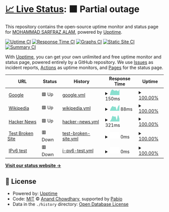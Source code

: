 # [📈 Live Status](https://Sarfraz-droid.github.io/upptime): <!--live status--> **🟧 Partial outage**

This repository contains the open-source uptime monitor and status page for [MOHAMMAD SARFRAZ ALAM](https://sarfraz-alam.netlify.app/), powered by [Upptime](https://github.com/upptime/upptime).

[![Uptime CI](https://github.com/Sarfraz-droid/upptime/workflows/Uptime%20CI/badge.svg)](https://github.com/Sarfraz-droid/upptime/actions?query=workflow%3A%22Uptime+CI%22)
[![Response Time CI](https://github.com/Sarfraz-droid/upptime/workflows/Response%20Time%20CI/badge.svg)](https://github.com/Sarfraz-droid/upptime/actions?query=workflow%3A%22Response+Time+CI%22)
[![Graphs CI](https://github.com/Sarfraz-droid/upptime/workflows/Graphs%20CI/badge.svg)](https://github.com/Sarfraz-droid/upptime/actions?query=workflow%3A%22Graphs+CI%22)
[![Static Site CI](https://github.com/Sarfraz-droid/upptime/workflows/Static%20Site%20CI/badge.svg)](https://github.com/Sarfraz-droid/upptime/actions?query=workflow%3A%22Static+Site+CI%22)
[![Summary CI](https://github.com/Sarfraz-droid/upptime/workflows/Summary%20CI/badge.svg)](https://github.com/Sarfraz-droid/upptime/actions?query=workflow%3A%22Summary+CI%22)

With [Upptime](https://upptime.js.org), you can get your own unlimited and free uptime monitor and status page, powered entirely by a GitHub repository. We use [Issues](https://github.com/Sarfraz-droid/upptime/issues) as incident reports, [Actions](https://github.com/Sarfraz-droid/upptime/actions) as uptime monitors, and [Pages](https://Sarfraz-droid.github.io/upptime) for the status page.

<!--start: status pages-->
<!-- This summary is generated by Upptime (https://github.com/upptime/upptime) -->
<!-- Do not edit this manually, your changes will be overwritten -->
<!-- prettier-ignore -->
| URL | Status | History | Response Time | Uptime |
| --- | ------ | ------- | ------------- | ------ |
| <img alt="" src="https://icons.duckduckgo.com/ip3/www.google.com.ico" height="13"> [Google](https://www.google.com) | 🟩 Up | [google.yml](https://github.com/Sarfraz-droid/uptime/commits/HEAD/history/google.yml) | <details><summary><img alt="Response time graph" src="./graphs/google/response-time-week.png" height="20"> 150ms</summary><br><a href="https://Sarfraz-droid.github.io/upptime/history/google"><img alt="Response time 116" src="https://img.shields.io/endpoint?url=https%3A%2F%2Fraw.githubusercontent.com%2FSarfraz-droid%2Fuptime%2FHEAD%2Fapi%2Fgoogle%2Fresponse-time.json"></a><br><a href="https://Sarfraz-droid.github.io/upptime/history/google"><img alt="24-hour response time 86" src="https://img.shields.io/endpoint?url=https%3A%2F%2Fraw.githubusercontent.com%2FSarfraz-droid%2Fuptime%2FHEAD%2Fapi%2Fgoogle%2Fresponse-time-day.json"></a><br><a href="https://Sarfraz-droid.github.io/upptime/history/google"><img alt="7-day response time 150" src="https://img.shields.io/endpoint?url=https%3A%2F%2Fraw.githubusercontent.com%2FSarfraz-droid%2Fuptime%2FHEAD%2Fapi%2Fgoogle%2Fresponse-time-week.json"></a><br><a href="https://Sarfraz-droid.github.io/upptime/history/google"><img alt="30-day response time 140" src="https://img.shields.io/endpoint?url=https%3A%2F%2Fraw.githubusercontent.com%2FSarfraz-droid%2Fuptime%2FHEAD%2Fapi%2Fgoogle%2Fresponse-time-month.json"></a><br><a href="https://Sarfraz-droid.github.io/upptime/history/google"><img alt="1-year response time 116" src="https://img.shields.io/endpoint?url=https%3A%2F%2Fraw.githubusercontent.com%2FSarfraz-droid%2Fuptime%2FHEAD%2Fapi%2Fgoogle%2Fresponse-time-year.json"></a></details> | <details><summary><a href="https://Sarfraz-droid.github.io/upptime/history/google">100.00%</a></summary><a href="https://Sarfraz-droid.github.io/upptime/history/google"><img alt="All-time uptime 100.00%" src="https://img.shields.io/endpoint?url=https%3A%2F%2Fraw.githubusercontent.com%2FSarfraz-droid%2Fuptime%2FHEAD%2Fapi%2Fgoogle%2Fuptime.json"></a><br><a href="https://Sarfraz-droid.github.io/upptime/history/google"><img alt="24-hour uptime 100.00%" src="https://img.shields.io/endpoint?url=https%3A%2F%2Fraw.githubusercontent.com%2FSarfraz-droid%2Fuptime%2FHEAD%2Fapi%2Fgoogle%2Fuptime-day.json"></a><br><a href="https://Sarfraz-droid.github.io/upptime/history/google"><img alt="7-day uptime 100.00%" src="https://img.shields.io/endpoint?url=https%3A%2F%2Fraw.githubusercontent.com%2FSarfraz-droid%2Fuptime%2FHEAD%2Fapi%2Fgoogle%2Fuptime-week.json"></a><br><a href="https://Sarfraz-droid.github.io/upptime/history/google"><img alt="30-day uptime 100.00%" src="https://img.shields.io/endpoint?url=https%3A%2F%2Fraw.githubusercontent.com%2FSarfraz-droid%2Fuptime%2FHEAD%2Fapi%2Fgoogle%2Fuptime-month.json"></a><br><a href="https://Sarfraz-droid.github.io/upptime/history/google"><img alt="1-year uptime 100.00%" src="https://img.shields.io/endpoint?url=https%3A%2F%2Fraw.githubusercontent.com%2FSarfraz-droid%2Fuptime%2FHEAD%2Fapi%2Fgoogle%2Fuptime-year.json"></a></details>
| <img alt="" src="https://icons.duckduckgo.com/ip3/en.wikipedia.org.ico" height="13"> [Wikipedia](https://en.wikipedia.org) | 🟩 Up | [wikipedia.yml](https://github.com/Sarfraz-droid/uptime/commits/HEAD/history/wikipedia.yml) | <details><summary><img alt="Response time graph" src="./graphs/wikipedia/response-time-week.png" height="20"> 88ms</summary><br><a href="https://Sarfraz-droid.github.io/upptime/history/wikipedia"><img alt="Response time 192" src="https://img.shields.io/endpoint?url=https%3A%2F%2Fraw.githubusercontent.com%2FSarfraz-droid%2Fuptime%2FHEAD%2Fapi%2Fwikipedia%2Fresponse-time.json"></a><br><a href="https://Sarfraz-droid.github.io/upptime/history/wikipedia"><img alt="24-hour response time 81" src="https://img.shields.io/endpoint?url=https%3A%2F%2Fraw.githubusercontent.com%2FSarfraz-droid%2Fuptime%2FHEAD%2Fapi%2Fwikipedia%2Fresponse-time-day.json"></a><br><a href="https://Sarfraz-droid.github.io/upptime/history/wikipedia"><img alt="7-day response time 88" src="https://img.shields.io/endpoint?url=https%3A%2F%2Fraw.githubusercontent.com%2FSarfraz-droid%2Fuptime%2FHEAD%2Fapi%2Fwikipedia%2Fresponse-time-week.json"></a><br><a href="https://Sarfraz-droid.github.io/upptime/history/wikipedia"><img alt="30-day response time 86" src="https://img.shields.io/endpoint?url=https%3A%2F%2Fraw.githubusercontent.com%2FSarfraz-droid%2Fuptime%2FHEAD%2Fapi%2Fwikipedia%2Fresponse-time-month.json"></a><br><a href="https://Sarfraz-droid.github.io/upptime/history/wikipedia"><img alt="1-year response time 192" src="https://img.shields.io/endpoint?url=https%3A%2F%2Fraw.githubusercontent.com%2FSarfraz-droid%2Fuptime%2FHEAD%2Fapi%2Fwikipedia%2Fresponse-time-year.json"></a></details> | <details><summary><a href="https://Sarfraz-droid.github.io/upptime/history/wikipedia">100.00%</a></summary><a href="https://Sarfraz-droid.github.io/upptime/history/wikipedia"><img alt="All-time uptime 100.00%" src="https://img.shields.io/endpoint?url=https%3A%2F%2Fraw.githubusercontent.com%2FSarfraz-droid%2Fuptime%2FHEAD%2Fapi%2Fwikipedia%2Fuptime.json"></a><br><a href="https://Sarfraz-droid.github.io/upptime/history/wikipedia"><img alt="24-hour uptime 100.00%" src="https://img.shields.io/endpoint?url=https%3A%2F%2Fraw.githubusercontent.com%2FSarfraz-droid%2Fuptime%2FHEAD%2Fapi%2Fwikipedia%2Fuptime-day.json"></a><br><a href="https://Sarfraz-droid.github.io/upptime/history/wikipedia"><img alt="7-day uptime 100.00%" src="https://img.shields.io/endpoint?url=https%3A%2F%2Fraw.githubusercontent.com%2FSarfraz-droid%2Fuptime%2FHEAD%2Fapi%2Fwikipedia%2Fuptime-week.json"></a><br><a href="https://Sarfraz-droid.github.io/upptime/history/wikipedia"><img alt="30-day uptime 100.00%" src="https://img.shields.io/endpoint?url=https%3A%2F%2Fraw.githubusercontent.com%2FSarfraz-droid%2Fuptime%2FHEAD%2Fapi%2Fwikipedia%2Fuptime-month.json"></a><br><a href="https://Sarfraz-droid.github.io/upptime/history/wikipedia"><img alt="1-year uptime 100.00%" src="https://img.shields.io/endpoint?url=https%3A%2F%2Fraw.githubusercontent.com%2FSarfraz-droid%2Fuptime%2FHEAD%2Fapi%2Fwikipedia%2Fuptime-year.json"></a></details>
| <img alt="" src="https://icons.duckduckgo.com/ip3/news.ycombinator.com.ico" height="13"> [Hacker News](https://news.ycombinator.com) | 🟩 Up | [hacker-news.yml](https://github.com/Sarfraz-droid/uptime/commits/HEAD/history/hacker-news.yml) | <details><summary><img alt="Response time graph" src="./graphs/hacker-news/response-time-week.png" height="20"> 321ms</summary><br><a href="https://Sarfraz-droid.github.io/upptime/history/hacker-news"><img alt="Response time 314" src="https://img.shields.io/endpoint?url=https%3A%2F%2Fraw.githubusercontent.com%2FSarfraz-droid%2Fuptime%2FHEAD%2Fapi%2Fhacker-news%2Fresponse-time.json"></a><br><a href="https://Sarfraz-droid.github.io/upptime/history/hacker-news"><img alt="24-hour response time 136" src="https://img.shields.io/endpoint?url=https%3A%2F%2Fraw.githubusercontent.com%2FSarfraz-droid%2Fuptime%2FHEAD%2Fapi%2Fhacker-news%2Fresponse-time-day.json"></a><br><a href="https://Sarfraz-droid.github.io/upptime/history/hacker-news"><img alt="7-day response time 321" src="https://img.shields.io/endpoint?url=https%3A%2F%2Fraw.githubusercontent.com%2FSarfraz-droid%2Fuptime%2FHEAD%2Fapi%2Fhacker-news%2Fresponse-time-week.json"></a><br><a href="https://Sarfraz-droid.github.io/upptime/history/hacker-news"><img alt="30-day response time 321" src="https://img.shields.io/endpoint?url=https%3A%2F%2Fraw.githubusercontent.com%2FSarfraz-droid%2Fuptime%2FHEAD%2Fapi%2Fhacker-news%2Fresponse-time-month.json"></a><br><a href="https://Sarfraz-droid.github.io/upptime/history/hacker-news"><img alt="1-year response time 314" src="https://img.shields.io/endpoint?url=https%3A%2F%2Fraw.githubusercontent.com%2FSarfraz-droid%2Fuptime%2FHEAD%2Fapi%2Fhacker-news%2Fresponse-time-year.json"></a></details> | <details><summary><a href="https://Sarfraz-droid.github.io/upptime/history/hacker-news">100.00%</a></summary><a href="https://Sarfraz-droid.github.io/upptime/history/hacker-news"><img alt="All-time uptime 100.00%" src="https://img.shields.io/endpoint?url=https%3A%2F%2Fraw.githubusercontent.com%2FSarfraz-droid%2Fuptime%2FHEAD%2Fapi%2Fhacker-news%2Fuptime.json"></a><br><a href="https://Sarfraz-droid.github.io/upptime/history/hacker-news"><img alt="24-hour uptime 100.00%" src="https://img.shields.io/endpoint?url=https%3A%2F%2Fraw.githubusercontent.com%2FSarfraz-droid%2Fuptime%2FHEAD%2Fapi%2Fhacker-news%2Fuptime-day.json"></a><br><a href="https://Sarfraz-droid.github.io/upptime/history/hacker-news"><img alt="7-day uptime 100.00%" src="https://img.shields.io/endpoint?url=https%3A%2F%2Fraw.githubusercontent.com%2FSarfraz-droid%2Fuptime%2FHEAD%2Fapi%2Fhacker-news%2Fuptime-week.json"></a><br><a href="https://Sarfraz-droid.github.io/upptime/history/hacker-news"><img alt="30-day uptime 100.00%" src="https://img.shields.io/endpoint?url=https%3A%2F%2Fraw.githubusercontent.com%2FSarfraz-droid%2Fuptime%2FHEAD%2Fapi%2Fhacker-news%2Fuptime-month.json"></a><br><a href="https://Sarfraz-droid.github.io/upptime/history/hacker-news"><img alt="1-year uptime 99.98%" src="https://img.shields.io/endpoint?url=https%3A%2F%2Fraw.githubusercontent.com%2FSarfraz-droid%2Fuptime%2FHEAD%2Fapi%2Fhacker-news%2Fuptime-year.json"></a></details>
| <img alt="" src="https://icons.duckduckgo.com/ip3/thissitedoesnotexist.koj.co.ico" height="13"> [Test Broken Site](https://thissitedoesnotexist.koj.co) | 🟥 Down | [test-broken-site.yml](https://github.com/Sarfraz-droid/uptime/commits/HEAD/history/test-broken-site.yml) | <details><summary><img alt="Response time graph" src="./graphs/test-broken-site/response-time-week.png" height="20"> 0ms</summary><br><a href="https://Sarfraz-droid.github.io/upptime/history/test-broken-site"><img alt="Response time 0" src="https://img.shields.io/endpoint?url=https%3A%2F%2Fraw.githubusercontent.com%2FSarfraz-droid%2Fuptime%2FHEAD%2Fapi%2Ftest-broken-site%2Fresponse-time.json"></a><br><a href="https://Sarfraz-droid.github.io/upptime/history/test-broken-site"><img alt="24-hour response time 0" src="https://img.shields.io/endpoint?url=https%3A%2F%2Fraw.githubusercontent.com%2FSarfraz-droid%2Fuptime%2FHEAD%2Fapi%2Ftest-broken-site%2Fresponse-time-day.json"></a><br><a href="https://Sarfraz-droid.github.io/upptime/history/test-broken-site"><img alt="7-day response time 0" src="https://img.shields.io/endpoint?url=https%3A%2F%2Fraw.githubusercontent.com%2FSarfraz-droid%2Fuptime%2FHEAD%2Fapi%2Ftest-broken-site%2Fresponse-time-week.json"></a><br><a href="https://Sarfraz-droid.github.io/upptime/history/test-broken-site"><img alt="30-day response time 0" src="https://img.shields.io/endpoint?url=https%3A%2F%2Fraw.githubusercontent.com%2FSarfraz-droid%2Fuptime%2FHEAD%2Fapi%2Ftest-broken-site%2Fresponse-time-month.json"></a><br><a href="https://Sarfraz-droid.github.io/upptime/history/test-broken-site"><img alt="1-year response time 0" src="https://img.shields.io/endpoint?url=https%3A%2F%2Fraw.githubusercontent.com%2FSarfraz-droid%2Fuptime%2FHEAD%2Fapi%2Ftest-broken-site%2Fresponse-time-year.json"></a></details> | <details><summary><a href="https://Sarfraz-droid.github.io/upptime/history/test-broken-site">100.00%</a></summary><a href="https://Sarfraz-droid.github.io/upptime/history/test-broken-site"><img alt="All-time uptime 100.00%" src="https://img.shields.io/endpoint?url=https%3A%2F%2Fraw.githubusercontent.com%2FSarfraz-droid%2Fuptime%2FHEAD%2Fapi%2Ftest-broken-site%2Fuptime.json"></a><br><a href="https://Sarfraz-droid.github.io/upptime/history/test-broken-site"><img alt="24-hour uptime 100.00%" src="https://img.shields.io/endpoint?url=https%3A%2F%2Fraw.githubusercontent.com%2FSarfraz-droid%2Fuptime%2FHEAD%2Fapi%2Ftest-broken-site%2Fuptime-day.json"></a><br><a href="https://Sarfraz-droid.github.io/upptime/history/test-broken-site"><img alt="7-day uptime 100.00%" src="https://img.shields.io/endpoint?url=https%3A%2F%2Fraw.githubusercontent.com%2FSarfraz-droid%2Fuptime%2FHEAD%2Fapi%2Ftest-broken-site%2Fuptime-week.json"></a><br><a href="https://Sarfraz-droid.github.io/upptime/history/test-broken-site"><img alt="30-day uptime 100.00%" src="https://img.shields.io/endpoint?url=https%3A%2F%2Fraw.githubusercontent.com%2FSarfraz-droid%2Fuptime%2FHEAD%2Fapi%2Ftest-broken-site%2Fuptime-month.json"></a><br><a href="https://Sarfraz-droid.github.io/upptime/history/test-broken-site"><img alt="1-year uptime 100.00%" src="https://img.shields.io/endpoint?url=https%3A%2F%2Fraw.githubusercontent.com%2FSarfraz-droid%2Fuptime%2FHEAD%2Fapi%2Ftest-broken-site%2Fuptime-year.json"></a></details>
| <img alt="" src="https://icons.duckduckgo.com/ip3/null.ico" height="13"> [IPv6 test](forwardemail.net) | 🟥 Down | [i-pv6-test.yml](https://github.com/Sarfraz-droid/uptime/commits/HEAD/history/i-pv6-test.yml) | <details><summary><img alt="Response time graph" src="./graphs/i-pv6-test/response-time-week.png" height="20"> 0ms</summary><br><a href="https://Sarfraz-droid.github.io/upptime/history/i-pv6-test"><img alt="Response time 0" src="https://img.shields.io/endpoint?url=https%3A%2F%2Fraw.githubusercontent.com%2FSarfraz-droid%2Fuptime%2FHEAD%2Fapi%2Fi-pv6-test%2Fresponse-time.json"></a><br><a href="https://Sarfraz-droid.github.io/upptime/history/i-pv6-test"><img alt="24-hour response time 0" src="https://img.shields.io/endpoint?url=https%3A%2F%2Fraw.githubusercontent.com%2FSarfraz-droid%2Fuptime%2FHEAD%2Fapi%2Fi-pv6-test%2Fresponse-time-day.json"></a><br><a href="https://Sarfraz-droid.github.io/upptime/history/i-pv6-test"><img alt="7-day response time 0" src="https://img.shields.io/endpoint?url=https%3A%2F%2Fraw.githubusercontent.com%2FSarfraz-droid%2Fuptime%2FHEAD%2Fapi%2Fi-pv6-test%2Fresponse-time-week.json"></a><br><a href="https://Sarfraz-droid.github.io/upptime/history/i-pv6-test"><img alt="30-day response time 0" src="https://img.shields.io/endpoint?url=https%3A%2F%2Fraw.githubusercontent.com%2FSarfraz-droid%2Fuptime%2FHEAD%2Fapi%2Fi-pv6-test%2Fresponse-time-month.json"></a><br><a href="https://Sarfraz-droid.github.io/upptime/history/i-pv6-test"><img alt="1-year response time 0" src="https://img.shields.io/endpoint?url=https%3A%2F%2Fraw.githubusercontent.com%2FSarfraz-droid%2Fuptime%2FHEAD%2Fapi%2Fi-pv6-test%2Fresponse-time-year.json"></a></details> | <details><summary><a href="https://Sarfraz-droid.github.io/upptime/history/i-pv6-test">100.00%</a></summary><a href="https://Sarfraz-droid.github.io/upptime/history/i-pv6-test"><img alt="All-time uptime 100.00%" src="https://img.shields.io/endpoint?url=https%3A%2F%2Fraw.githubusercontent.com%2FSarfraz-droid%2Fuptime%2FHEAD%2Fapi%2Fi-pv6-test%2Fuptime.json"></a><br><a href="https://Sarfraz-droid.github.io/upptime/history/i-pv6-test"><img alt="24-hour uptime 100.00%" src="https://img.shields.io/endpoint?url=https%3A%2F%2Fraw.githubusercontent.com%2FSarfraz-droid%2Fuptime%2FHEAD%2Fapi%2Fi-pv6-test%2Fuptime-day.json"></a><br><a href="https://Sarfraz-droid.github.io/upptime/history/i-pv6-test"><img alt="7-day uptime 100.00%" src="https://img.shields.io/endpoint?url=https%3A%2F%2Fraw.githubusercontent.com%2FSarfraz-droid%2Fuptime%2FHEAD%2Fapi%2Fi-pv6-test%2Fuptime-week.json"></a><br><a href="https://Sarfraz-droid.github.io/upptime/history/i-pv6-test"><img alt="30-day uptime 100.00%" src="https://img.shields.io/endpoint?url=https%3A%2F%2Fraw.githubusercontent.com%2FSarfraz-droid%2Fuptime%2FHEAD%2Fapi%2Fi-pv6-test%2Fuptime-month.json"></a><br><a href="https://Sarfraz-droid.github.io/upptime/history/i-pv6-test"><img alt="1-year uptime 100.00%" src="https://img.shields.io/endpoint?url=https%3A%2F%2Fraw.githubusercontent.com%2FSarfraz-droid%2Fuptime%2FHEAD%2Fapi%2Fi-pv6-test%2Fuptime-year.json"></a></details>

<!--end: status pages-->

[**Visit our status website →**](https://Sarfraz-droid.github.io/upptime)

## 📄 License

- Powered by: [Upptime](https://github.com/upptime/upptime)
- Code: [MIT](./LICENSE) © [Anand Chowdhary](https://anandchowdhary.com), supported by [Pabio](https://pabio.com)
- Data in the `./history` directory: [Open Database License](https://opendatacommons.org/licenses/odbl/1-0/)

